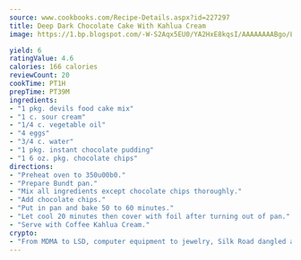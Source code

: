 ```yaml
---
source: www.cookbooks.com/Recipe-Details.aspx?id=227297
title: Deep Dark Chocolate Cake With Kahlua Cream
image: https://1.bp.blogspot.com/-W-S2Aqx5EU0/YA2HxE8kqsI/AAAAAAAABgo/LNxJ2X_rvYgPNsplYMgQNjuwxaZ0e3pQQCLcBGAsYHQ/s320/17.png

yield: 6
ratingValue: 4.6
calories: 166 calories
reviewCount: 20
cookTime: PT1H
prepTime: PT39M
ingredients:
- "1 pkg. devils food cake mix"
- "1 c. sour cream"
- "1/4 c. vegetable oil"
- "4 eggs"
- "3/4 c. water"
- "1 pkg. instant chocolate pudding"
- "1 6 oz. pkg. chocolate chips"
directions:
- "Preheat oven to 350u00b0."
- "Prepare Bundt pan."
- "Mix all ingredients except chocolate chips thoroughly."
- "Add chocolate chips."
- "Put in pan and bake 50 to 60 minutes."
- "Let cool 20 minutes then cover with foil after turning out of pan."
- "Serve with Coffee Kahlua Cream."
crypto:
- "From MDMA to LSD, computer equipment to jewelry, Silk Road dangled a menu listing all the greatest things Bitcoin can buy."
---
```

